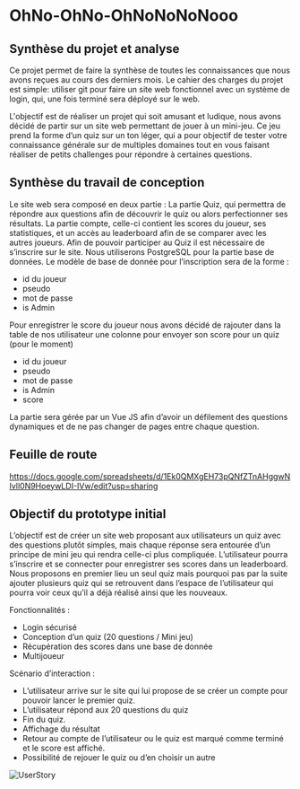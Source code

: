 # OhNo-OhNo-OhNoNoNoNooo

## Synthèse du projet et analyse 

Ce projet permet de faire la synthèse de toutes les connaissances que nous avons reçues au cours des derniers mois.
Le cahier des charges du projet est simple: utiliser git pour faire un site web fonctionnel avec un système de login, qui, une fois terminé sera déployé sur le web.

L'objectif est de réaliser un projet qui soit amusant et ludique, nous avons décidé de partir sur un site web permettant de jouer à un mini-jeu. Ce jeu prend la forme d’un quiz sur un ton léger, qui a pour objectif de tester votre connaissance générale sur de multiples domaines tout en vous faisant réaliser de petits challenges pour répondre à certaines questions.


## Synthèse du travail de conception 

Le site web sera composé en deux partie :
La partie Quiz, qui permettra de répondre aux questions afin de découvrir le quiz ou alors perfectionner ses résultats.
La partie compte, celle-ci contient les scores du joueur, ses statistiques, et un accès au leaderboard afin de se comparer avec les autres joueurs. 
Afin de pouvoir participer au Quiz il est nécessaire de s’inscrire sur le site. Nous utiliserons PostgreSQL pour la partie base de données.
Le modèle de base de donnée pour l’inscription sera de la forme : 
* id du joueur
* pseudo
* mot de passe
* is Admin
  
Pour enregistrer le score du joueur nous avons décidé de rajouter dans la table de nos utilisateur une colonne pour envoyer son score pour un quiz (pour le moment)
* id du joueur
* pseudo
* mot de passe
* is Admin
* score
 
  
La partie sera gérée par un Vue JS afin d’avoir un défilement des questions dynamiques et de ne pas changer de pages entre chaque question.


## Feuille de route 

https://docs.google.com/spreadsheets/d/1Ek0QMXgEH73pQNfZTnAHggwNIvll0N9HoeywLDI-IVw/edit?usp=sharing

## Objectif du prototype initial 

L’objectif est de créer un site web proposant aux utilisateurs un quiz avec des questions plutôt simples, mais chaque réponse sera entourée d’un principe de mini jeu qui rendra celle-ci plus compliquée. L’utilisateur pourra s’inscrire et se connecter pour enregistrer ses scores dans un leaderboard. Nous proposons en premier lieu un seul quiz mais pourquoi pas par la suite ajouter plusieurs quiz qui se retrouvent dans l’espace de l’utilisateur qui pourra voir ceux qu’il a déjà réalisé ainsi que les nouveaux.

Fonctionnalités : 
* Login sécurisé
* Conception d’un quiz (20 questions / Mini jeu)
* Récupération des scores dans une base de donnée
* Multijoueur 

Scénario d’interaction : 
* L’utilisateur arrive sur le site qui lui propose de se créer un compte pour pouvoir lancer le premier quiz. 
* L’utilisateur répond aux 20 questions du quiz
* Fin du quiz.
* Affichage du résultat 
* Retour au compte de l’utilisateur ou le quiz est marqué comme terminé et le score est affiché.
* Possibilité de rejouer le quiz ou d’en choisir un autre 

![UserStory](https://user-images.githubusercontent.com/73130585/102514981-73111d80-408d-11eb-92fc-64860af40c93.png)
